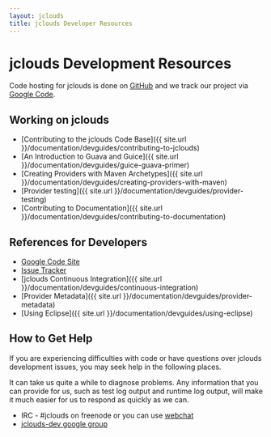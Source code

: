 ```yaml
---
layout: jclouds
title: jclouds Developer Resources
---
```


# jclouds Development Resources

Code hosting for jclouds is done on [GitHub](https://github.com/jclouds/jclouds) and we track our project via [Google Code](http://code.google.com/p/jclouds/).

## Working on jclouds
	
   *  [Contributing to the jclouds Code Base]({{ site.url }}/documentation/devguides/contributing-to-jclouds)
   *  [An Introduction to Guava and Guice]({{ site.url }}/documentation/devguides/guice-guava-primer)
   *  [Creating Providers with Maven Archetypes]({{ site.url }}/documentation/devguides/creating-providers-with-maven)
   *  [Provider testing]({{ site.url }}/documentation/devguides/provider-testing)
   *  [Contributing to Documentation]({{ site.url }}/documentation/devguides/contributing-to-documentation)

## References for Developers

   *  [Google Code Site](http://code.google.com/p/jclouds/)
   *  [Issue Tracker](https://github.com/jclouds/jclouds/issues?state=open)
   *  [jclouds Continuous Integration]({{ site.url }}/documentation/devguides/continuous-integration)
   *  [Provider Metadata]({{ site.url }}/documentation/devguides/provider-metadata)
   *  [Using Eclipse]({{ site.url }}/documentation/devguides/using-eclipse)

## How to Get Help

If you are experiencing difficulties with code or have questions over jclouds development issues, you may seek help in the following places.

It can take us quite a while to diagnose problems.  Any information that you can provide for us, such as test log output and runtime log output, will make it 
much easier for us to respond as quickly as we can.

   *  IRC - #jclouds on freenode or you can use [webchat](http://webchat.freenode.net/?channels=#jclouds)
   *  [jclouds-dev google group](http://groups.google.com/group/jclouds-dev)
